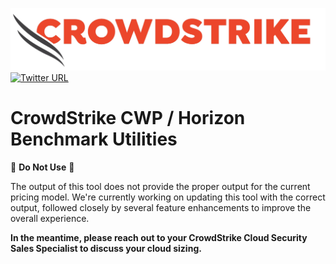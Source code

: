 ![CrowdStrike Falcon](https://raw.githubusercontent.com/CrowdStrike/falconpy/main/docs/asset/cs-logo.png) [![Twitter URL](https://img.shields.io/twitter/url?label=Follow%20%40CrowdStrike&style=social&url=https%3A%2F%2Ftwitter.com%2FCrowdStrike)](https://twitter.com/CrowdStrike)<br/>

# CrowdStrike CWP / Horizon Benchmark Utilities

🛑 **Do Not  Use** 🛑

The output of this tool does not provide the proper output for the current pricing model.
We're currently working on updating this tool with the correct output, followed closely by several feature enhancements to improve the overall experience.

**In the meantime, please reach out to your CrowdStrike Cloud Security Sales Specialist to discuss your cloud sizing.**
